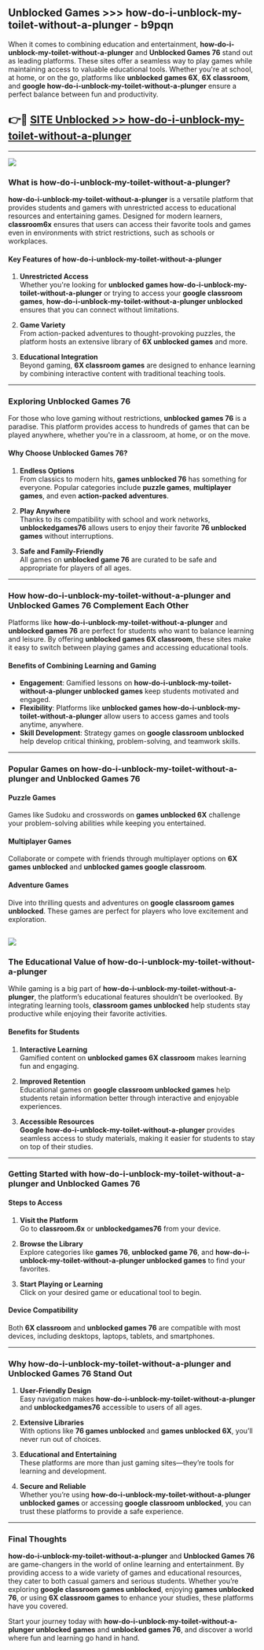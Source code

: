 ## Unblocked Games >>> how-do-i-unblock-my-toilet-without-a-plunger - b9pqn 

When it comes to combining education and entertainment, **how-do-i-unblock-my-toilet-without-a-plunger** and **Unblocked Games 76** stand out as leading platforms. These sites offer a seamless way to play games while maintaining access to valuable educational tools. Whether you're at school, at home, or on the go, platforms like **unblocked games 6X**, **6X classroom**, and **google how-do-i-unblock-my-toilet-without-a-plunger** ensure a perfect balance between fun and productivity.
## 👉🔴 [SITE Unblocked >> how-do-i-unblock-my-toilet-without-a-plunger](http://premium.freeplayer.one?title=how-do-i-unblock-my-toilet-without-a-plunger&ref=22JU)
---
<a href="http://premium.freeplayer.one?title=how-do-i-unblock-my-toilet-without-a-plunger&ref=22JU/"><img src="https://github.com/user-attachments/assets/438f12ca-57a4-47a3-8ead-c64da593a1e5"/></a>
### What is how-do-i-unblock-my-toilet-without-a-plunger?  

**how-do-i-unblock-my-toilet-without-a-plunger** is a versatile platform that provides students and gamers with unrestricted access to educational resources and entertaining games. Designed for modern learners, **classroom6x** ensures that users can access their favorite tools and games even in environments with strict restrictions, such as schools or workplaces.  

#### Key Features of how-do-i-unblock-my-toilet-without-a-plunger  

1. **Unrestricted Access**  
   Whether you're looking for **unblocked games how-do-i-unblock-my-toilet-without-a-plunger** or trying to access your **google classroom games**, **how-do-i-unblock-my-toilet-without-a-plunger unblocked** ensures that you can connect without limitations.  

2. **Game Variety**  
   From action-packed adventures to thought-provoking puzzles, the platform hosts an extensive library of **6X unblocked games** and more.  

3. **Educational Integration**  
   Beyond gaming, **6X classroom games** are designed to enhance learning by combining interactive content with traditional teaching tools.  



---

### Exploring Unblocked Games 76  

For those who love gaming without restrictions, **unblocked games 76** is a paradise. This platform provides access to hundreds of games that can be played anywhere, whether you're in a classroom, at home, or on the move.  

#### Why Choose Unblocked Games 76?  

1. **Endless Options**  
   From classics to modern hits, **games unblocked 76** has something for everyone. Popular categories include **puzzle games**, **multiplayer games**, and even **action-packed adventures**.  

2. **Play Anywhere**  
   Thanks to its compatibility with school and work networks, **unblockedgames76** allows users to enjoy their favorite **76 unblocked games** without interruptions.  

3. **Safe and Family-Friendly**  
   All games on **unblocked game 76** are curated to be safe and appropriate for players of all ages.  

---

### How how-do-i-unblock-my-toilet-without-a-plunger and Unblocked Games 76 Complement Each Other  

Platforms like **how-do-i-unblock-my-toilet-without-a-plunger** and **unblocked games 76** are perfect for students who want to balance learning and leisure. By offering **unblocked games 6X classroom**, these sites make it easy to switch between playing games and accessing educational tools.  

#### Benefits of Combining Learning and Gaming  

- **Engagement**: Gamified lessons on **how-do-i-unblock-my-toilet-without-a-plunger unblocked games** keep students motivated and engaged.  
- **Flexibility**: Platforms like **unblocked games how-do-i-unblock-my-toilet-without-a-plunger** allow users to access games and tools anytime, anywhere.  
- **Skill Development**: Strategy games on **google classroom unblocked** help develop critical thinking, problem-solving, and teamwork skills.  

---

### Popular Games on how-do-i-unblock-my-toilet-without-a-plunger and Unblocked Games 76  

#### Puzzle Games  

Games like Sudoku and crosswords on **games unblocked 6X** challenge your problem-solving abilities while keeping you entertained.  

#### Multiplayer Games  

Collaborate or compete with friends through multiplayer options on **6X games unblocked** and **unblocked games google classroom**.  

#### Adventure Games  

Dive into thrilling quests and adventures on **google classroom games unblocked**. These games are perfect for players who love excitement and exploration.  

<a href="http://download.freeplayer.one?title=how-do-i-unblock-my-toilet-without-a-plunger&ref=23D/"><img src="https://github.com/user-attachments/assets/fe0c3e91-c8e1-489c-acf0-e2f614c12fb8"/></a>
---

### The Educational Value of how-do-i-unblock-my-toilet-without-a-plunger  

While gaming is a big part of **how-do-i-unblock-my-toilet-without-a-plunger**, the platform’s educational features shouldn’t be overlooked. By integrating learning tools, **classroom games unblocked** help students stay productive while enjoying their favorite activities.  

#### Benefits for Students  

1. **Interactive Learning**  
   Gamified content on **unblocked games 6X classroom** makes learning fun and engaging.  

2. **Improved Retention**  
   Educational games on **google classroom unblocked games** help students retain information better through interactive and enjoyable experiences.  

3. **Accessible Resources**  
   **Google how-do-i-unblock-my-toilet-without-a-plunger** provides seamless access to study materials, making it easier for students to stay on top of their studies.  

---

### Getting Started with how-do-i-unblock-my-toilet-without-a-plunger and Unblocked Games 76  

#### Steps to Access  

1. **Visit the Platform**  
   Go to **classroom.6x** or **unblockedgames76** from your device.  

2. **Browse the Library**  
   Explore categories like **games 76**, **unblocked game 76**, and **how-do-i-unblock-my-toilet-without-a-plunger unblocked games** to find your favorites.  

3. **Start Playing or Learning**  
   Click on your desired game or educational tool to begin.  

#### Device Compatibility  

Both **6X classroom** and **unblocked games 76** are compatible with most devices, including desktops, laptops, tablets, and smartphones.  

---

### Why how-do-i-unblock-my-toilet-without-a-plunger and Unblocked Games 76 Stand Out  

1. **User-Friendly Design**  
   Easy navigation makes **how-do-i-unblock-my-toilet-without-a-plunger** and **unblockedgames76** accessible to users of all ages.  

2. **Extensive Libraries**  
   With options like **76 games unblocked** and **games unblocked 6X**, you’ll never run out of choices.  

3. **Educational and Entertaining**  
   These platforms are more than just gaming sites—they’re tools for learning and development.  

4. **Secure and Reliable**  
   Whether you’re using **how-do-i-unblock-my-toilet-without-a-plunger unblocked games** or accessing **google classroom unblocked**, you can trust these platforms to provide a safe experience.  

---

### Final Thoughts  

**how-do-i-unblock-my-toilet-without-a-plunger** and **Unblocked Games 76** are game-changers in the world of online learning and entertainment. By providing access to a wide variety of games and educational resources, they cater to both casual gamers and serious students. Whether you’re exploring **google classroom games unblocked**, enjoying **games unblocked 76**, or using **6X classroom games** to enhance your studies, these platforms have you covered.  

Start your journey today with **how-do-i-unblock-my-toilet-without-a-plunger unblocked games** and **unblocked games 76**, and discover a world where fun and learning go hand in hand.  